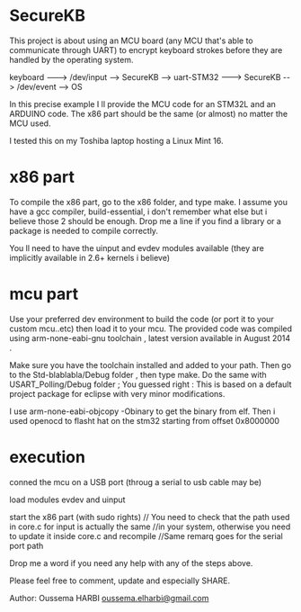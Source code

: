 SecureKB
========

This project is about using an MCU board (any MCU that's able to communicate through UART) to encrypt keyboard strokes before they are handled by the operating system.

keyboard ---> /dev/input --> SecureKB --> uart-STM32 ---> SecureKB --> /dev/event --> OS

In this precise example I ll provide the MCU code for an STM32L and an ARDUINO code.
The x86 part should be the same (or almost) no matter the MCU used.

I tested this on my Toshiba laptop hosting a Linux Mint 16.

x86 part
========

To compile the x86 part, go to the x86 folder, and type make.
I assume you have a gcc compiler, build-essential, i don't remember what else but i believe those 2 should be enough.
Drop me a line if you find a library or a package is needed to compile correctly.

You ll need to have the uinput and evdev modules available (they are implicitly available in 2.6+ kernels i believe)

mcu part
========

Use your preferred dev environment to build the code (or port it to your custom mcu..etc) then load it to your mcu.
The provided code was compiled using arm-none-eabi-gnu toolchain , latest version available in August 2014 .

Make sure you have the toolchain installed and added to your path.
Then go to the Std-blablabla/Debug folder , then type make.
Do the same with USART_Polling/Debug folder ;
You guessed right : This is based on a default project package for eclipse with very minor modifications.

I use arm-none-eabi-objcopy -Obinary to get the binary from elf.
Then i used openocd to flasht hat on the stm32 starting from offset 0x8000000

execution
=========
conned the mcu on a USB port (throug a serial to usb cable may be)

load modules evdev and uinput

start the x86 part (with sudo rights)   // You need to check that the path used in core.c for input is actually the same //in your system, otherwise you need to update it inside core.c and recompile
//Same remarq goes for the serial port path


Drop me a word if you need any help with any of the steps above.


Please feel free to comment, update and especially SHARE.

Author: Oussema HARBI <oussema.elharbi@gmail.com>
